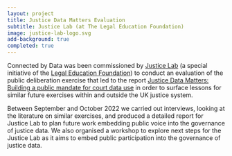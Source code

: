 ```yaml
---
layout: project
title: Justice Data Matters Evaluation
subtitle: Justice Lab (at The Legal Education Foundation)
image: justice-lab-logo.svg
add-background: true
completed: true
---
```

Connected by Data was been commissioned by [Justice Lab](https://justicelab.org.uk/) (a special initiative of the [Legal Education Foundation](https://thelegaleducationfoundation.org/)) to conduct an evaluation of the public deliberation exercise that led to the report [Justice Data Matters: Building a public mandate for court data use](https://research.thelegaleducationfoundation.org/research-learning/funded-research/justice-data-matters-building-a-public-mandate-for-court-data-use) in order to surface lessons for similar future exercises within and outside the UK justice system.

<!--more-->

Between September and October 2022 we carried out interviews, looking at the literature on similar exercises, and produced a detailed report for Justice Lab to plan future work embedding public voice into the governance of justice data. We also organised a workshop to explore next steps for the Justice Lab as it aims to embed public participation into the governance of justice data.
